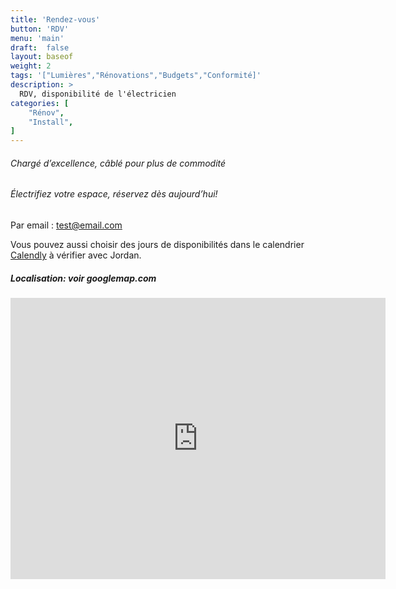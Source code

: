 ```yaml
---
title: 'Rendez-vous'
button: 'RDV'
menu: 'main'
draft:  false
layout: baseof
weight: 2
tags: '["Lumières","Rénovations","Budgets","Conformité]'
description: >
  RDV, disponibilité de l'électricien
categories: [
    "Rénov",
    "Install",
]
---
```


<h6>Chargé d’excellence, câblé pour plus de commodité</h6>
<h6>Électrifiez votre espace, réservez dès aujourd’hui!</h6>

Par email : test@email.com

Vous pouvez aussi choisir des jours de disponibilités dans le calendrier 
[Calendly](https://calendly.com/JB-électricité/rdv) à vérifier avec Jordan.

<h5> Localisation: voir googlemap.com</h5>
<iframe
  width="600"
  height="450"
  frameborder="0" style="border:0"
  src="https://www.google.com/maps/embed/v1/place?q=Your+Company+Address&key=Your_API_Key" allowfullscreen>
</iframe>
